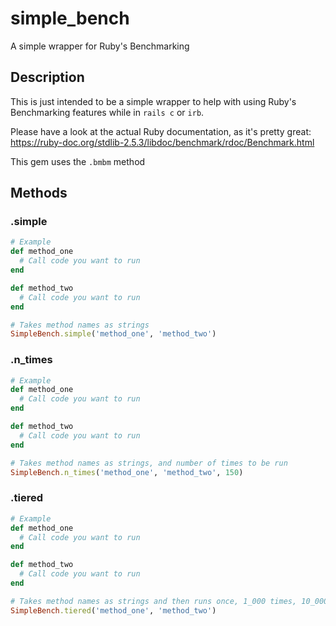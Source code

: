 # simple_bench
A simple wrapper for Ruby's Benchmarking

## Description
This is just intended to be a simple wrapper to help with using Ruby's Benchmarking features while in `rails c` or `irb`.

Please have a look at the actual Ruby documentation, as it's pretty great:
https://ruby-doc.org/stdlib-2.5.3/libdoc/benchmark/rdoc/Benchmark.html

This gem uses the `.bmbm` method

## Methods

### .simple

```ruby
# Example
def method_one
  # Call code you want to run
end

def method_two
  # Call code you want to run
end

# Takes method names as strings
SimpleBench.simple('method_one', 'method_two')
```

### .n_times

```ruby
# Example
def method_one
  # Call code you want to run
end

def method_two
  # Call code you want to run
end

# Takes method names as strings, and number of times to be run
SimpleBench.n_times('method_one', 'method_two', 150)
```

### .tiered

```ruby
# Example
def method_one
  # Call code you want to run
end

def method_two
  # Call code you want to run
end

# Takes method names as strings and then runs once, 1_000 times, 10_000, and 100_000 times
SimpleBench.tiered('method_one', 'method_two')
```
